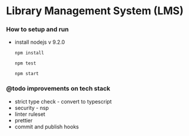 # Library Management System (LMS)

### How to setup and run

* install nodejs v 9.2.0 

  `npm install`

  `npm test`

  `npm start`

### @todo improvements on tech stack
* strict type check - convert to typescript
* security - nsp
* linter ruleset
* prettier
* commit and publish hooks

